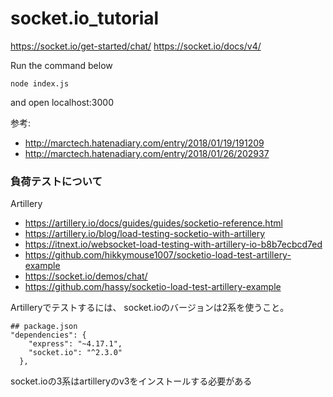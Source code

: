 # socket.io_tutorial
https://socket.io/get-started/chat/
https://socket.io/docs/v4/


Run the command below
```
node index.js
```

and open localhost:3000

参考:
- http://marctech.hatenadiary.com/entry/2018/01/19/191209
- http://marctech.hatenadiary.com/entry/2018/01/26/202937

### 負荷テストについて
Artillery
- https://artillery.io/docs/guides/guides/socketio-reference.html
- https://artillery.io/blog/load-testing-socketio-with-artillery
- https://itnext.io/websocket-load-testing-with-artillery-io-b8b7ecbcd7ed
- https://github.com/hikkymouse1007/socketio-load-test-artillery-example
- https://socket.io/demos/chat/
- https://github.com/hassy/socketio-load-test-artillery-example


Artilleryでテストするには、
socket.ioのバージョンは2系を使うこと。

```
## package.json
"dependencies": {
    "express": "~4.17.1",
    "socket.io": "^2.3.0"
  },
```

socket.ioの3系はartilleryのv3をインストールする必要がある
